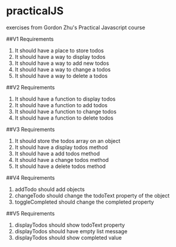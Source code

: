 # practicalJS
exercises from Gordon Zhu's Practical Javascript course

##V1 Requirements

1. It should have a place to store todos
2. It should have a way to display todos
3. It should have a way to add new todos
4. It should have a way to change a todos
5. It should have a way to delete a todos

##V2 Requirements

1. It should have a function to display todos
2. It should have a function to add todos
3. It should have a function to change todos
4. It should have a function to delete todos

##V3 Requirements

1. It should store the todos array on an object
1. It should have a display todos method
2. It should have a add todos method
3. It should have a change todos method
4. It should have a delete todos method

##V4 Requirements

1. addTodo should add objects
2. changeTodo should change the todoText property of the object
3. toggleCompleted should change the completed property

##V5 Requirements

1. displayTodos should show todoText property
2. displayTodos should have empty list message
3. displayTodos should show completed value
